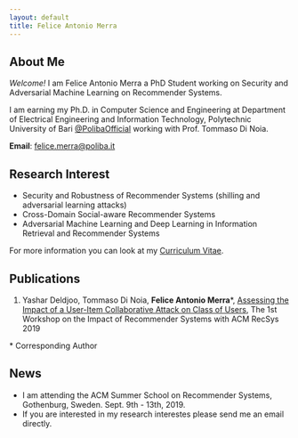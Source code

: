 ```yaml
---
layout: default
title: Felice Antonio Merra
---
```


## About Me

*Welcome!* I am Felice Antonio Merra a PhD Student working on Security and Adversarial Machine Learning on Recommender Systems. 

I am earning my Ph.D. in Computer Science and Engineering at Department of Electrical Engineering and Information Technology, Polytechnic University of Bari [@PolibaOfficial](https://twitter.com/PolibaOfficial) working with Prof. Tommaso Di Noia. 

**Email**: [felice.merra@poliba.it](mailto:felice.merra@poliba.it)


## Research Interest

* Security and Robustness of Recommender Systems (shilling and adversarial learning attacks)
* Cross-Domain Social-aware Recommender Systems
* Adversarial Machine Learning and Deep Learning in Information Retrieval and Recommender Systems

For more information you can look at my [Curriculum Vitae](https://merrafelice.github.io/resume.pdf).

## Publications

1. Yashar Deldjoo, Tommaso Di Noia, **Felice Antonio Merra**\*, [Assessing the Impact of a User-Item Collaborative Attack on Class of Users](https://arxiv.org/abs/1908.07968), The 1st Workshop on the Impact of Recommender Systems with ACM RecSys 2019

\* Corresponding Author

## News
* I am attending the ACM Summer School on Recommender Systems, Gothenburg, Sweden. Sept. 9th - 13th, 2019. 
* If you are interested in my research interestes please send me an email directly.
